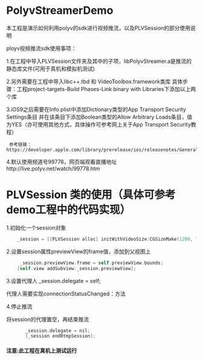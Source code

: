 # PolyvStreamerDemo

本工程是演示如何利用polyv的sdk进行视频推流，以及PLVSession的部分使用说明

ployv视频推流sdk使用事项：

1.在工程中导入PLVSession文件夹及其中的子项，libPolyvStreamer.a是推流的静态库文件(可用于真机和模拟机测试)

2.另外需要在工程中导入libc++.tbd 和 VideoToolbox.framework类库
     具体步骤：工程project-targets-Build Phases-Link binary with Libraries下添加以上两个库
  
3.iOS9之后需要在Info.plist中添加Dictionary类型的App Transport Security Settings条目
     并在该条目下添加Boolean类型的Allow Arbitrary Loads条目，值为YES（亦可使用其他方式，具体操作可参考网上关于App Transport      Security教程）
     
     参考链接：https://developer.apple.com/library/prerelease/ios/releasenotes/General/WhatsNewIniOS/Articles/iOS9.html
     
4.默认使用频道号99778，网页端观看直播地址http://live.polyv.net/watch/99778.htm

# PLVSession 类的使用（具体可参考demo工程中的代码实现）

1.初始化一个session对象
```objective-c
    _session = [[PLVSession alloc] initWithVideoSize:CGSizeMake(1280, 720) frameRate:25 bitrate:600*1024 useInterfaceOrientation:YES];
```
2.设置session属性previewView的frame值，添加到父视图上
```objective-c
     _session.previewView.frame = self.previewView.bounds;
    [self.view addSubview:_session.previewView];
```
3.设置代理人   _session.delegate = self;

代理人需要实现connectionStatusChanged：方法

4.停止推流

将session的代理置空，再结束推流
```objective-c
       _session.delegate = nil;
       [_session endRtmpSession];
```
#### 注意:此工程在真机上测试运行
